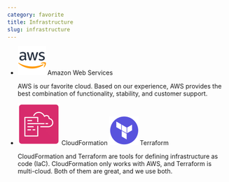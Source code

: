 ```yaml
---
category: favorite
title: Infrastructure
slug: infrastructure
---
```


- ![AWS](logos/aws.svg) Amazon Web Services

  AWS is our favorite cloud. Based on our experience, AWS provides the best
  combination of functionality, stability, and customer support.

- ![CloudFormation](logos/cloudformation.svg) CloudFormation
  ![Terraform](logos/terraform.svg) Terraform

  CloudFormation and Terraform are tools for defining infrastructure as code
  (IaC). CloudFormation only works with AWS, and Terraform is multi-cloud. Both
  of them are great, and we use both.
